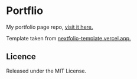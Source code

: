 # Portflio

My portfolio page repo, [visit it here.](https://shiriaev.vercel.app/)

Template taken from [nextfolio-template.vercel.app.](https://nextfolio-template.vercel.app/)

## Licence

Released under the MIT License.
